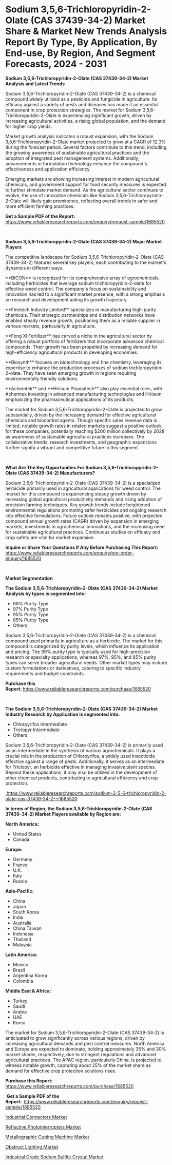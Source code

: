 <p><h1>Sodium 3,5,6-Trichloropyridin-2-Olate (CAS 37439-34-2) Market Share & Market New Trends Analysis Report By Type, By Application, By End-use, By Region, And Segment Forecasts, 2024 - 2031</h1></p><p><strong>Sodium 3,5,6-Trichloropyridin-2-Olate (CAS 37439-34-2) Market Analysis and Latest Trends</strong></p>
<p><p>Sodium 3,5,6-Trichloropyridin-2-Olate (CAS 37439-34-2) is a chemical compound widely utilized as a pesticide and fungicide in agriculture. Its efficacy against a variety of pests and diseases has made it an essential component in crop protection strategies. The market for Sodium 3,5,6-Trichloropyridin-2-Olate is experiencing significant growth, driven by increasing agricultural activities, a rising global population, and the demand for higher crop yields.</p><p>Market growth analysis indicates a robust expansion, with the Sodium 3,5,6-Trichloropyridin-2-Olate market projected to grow at a CAGR of 12.3% during the forecast period. Several factors contribute to this trend, including the growing awareness of sustainable agricultural practices and the adoption of integrated pest management systems. Additionally, advancements in formulation technology enhance the compound's effectiveness and application efficiency. </p><p>Emerging markets are showing increasing interest in modern agricultural chemicals, and government support for food security measures is expected to further stimulate market demand. As the agricultural sector continues to evolve, the use of innovative chemicals like Sodium 3,5,6-Trichloropyridin-2-Olate will likely gain prominence, reflecting overall trends in safer and more efficient farming practices.</p></p>
<p><strong>Get a Sample PDF of the Report:&nbsp;</strong> <a href="https://www.reliableresearchreports.com/enquiry/request-sample/1685520?utm_campaign=12&utm_medium=2&utm_source=Github&utm_content=ia&utm_term=13102024&utm_id=sodium-356-trichloropyridin-2-olate-cas-37439-34-2">https://www.reliableresearchreports.com/enquiry/request-sample/1685520</a></p>
<p>&nbsp;</p>
<p><strong>Sodium 3,5,6-Trichloropyridin-2-Olate (CAS 37439-34-2) Major Market Players</strong></p>
<p><p>The competitive landscape for Sodium 3,5,6-Trichloropyridin-2-Olate (CAS 37439-34-2) features several key players, each contributing to the market's dynamics in different ways.</p><p>**BICON** is recognized for its comprehensive array of agrochemicals, including herbicides that leverage sodium trichloropyridin-2-olate for effective weed control. The company's focus on sustainability and innovation has led to a significant market presence, with a strong emphasis on research and development aiding its growth trajectory.</p><p>**Finetech Industry Limited** specializes in manufacturing high-purity chemicals. Their strategic partnerships and distribution networks have enabled steady revenue growth, positioning them as a reliable supplier in various markets, particularly in agriculture.</p><p>**Feng Xi Fertilizer** has carved a niche in the agricultural sector by offering a robust portfolio of fertilizers that incorporate advanced chemical compounds. Their growth has been propelled by increasing demand for high-efficiency agricultural products in developing economies.</p><p>**Biosynth** focuses on biotechnology and fine chemistry, leveraging its expertise to enhance the production processes of sodium trichloropyridin-2-olate. They have seen emerging growth in regions requiring environmentally friendly solutions.</p><p>**Achemtek** and **Hirisum Phamatech** also play essential roles, with Achemtek investing in advanced manufacturing technologies and Hirisum emphasizing the pharmaceutical applications of its products.</p><p>The market for Sodium 3,5,6-Trichloropyridin-2-Olate is projected to grow substantially, driven by the increasing demand for effective agricultural chemicals and biocontrol agents. Though specific sales revenue data is limited, notable growth rates in related markets suggest a positive outlook for these companies, potentially reaching $200 million collectively by 2028 as awareness of sustainable agricultural practices increases. The collaborative trends, research investments, and geographic expansions further signify a vibrant and competitive future in this segment.</p></p>
<p>&nbsp;</p>
<p><strong>What Are The Key Opportunities For Sodium 3,5,6-Trichloropyridin-2-Olate (CAS 37439-34-2) Manufacturers?</strong></p>
<p><p>Sodium 3,5,6-Trichloropyridin-2-Olate (CAS 37439-34-2) is a specialized herbicide primarily used in agricultural applications for weed control. The market for this compound is experiencing steady growth driven by increasing global agricultural productivity demands and rising adoption of precision farming techniques. Key growth trends include heightened environmental regulations promoting safer herbicides and ongoing research into effective formulations. Future outlook remains positive, with projected compound annual growth rates (CAGR) driven by expansion in emerging markets, investments in agrochemical innovations, and the increasing need for sustainable agricultural practices. Continuous studies on efficacy and crop safety are vital for market expansion.</p></p>
<p><strong>Inquire or Share Your Questions If Any Before Purchasing This Report:</strong> <a href="https://www.reliableresearchreports.com/enquiry/pre-order-enquiry/1685520?utm_campaign=12&utm_medium=2&utm_source=Github&utm_content=ia&utm_term=13102024&utm_id=sodium-356-trichloropyridin-2-olate-cas-37439-34-2">https://www.reliableresearchreports.com/enquiry/pre-order-enquiry/1685520</a></p>
<p>&nbsp;</p>
<p><strong>Market Segmentation</strong></p>
<p><strong>The Sodium 3,5,6-Trichloropyridin-2-Olate (CAS 37439-34-2) Market Analysis by types is segmented into:</strong></p>
<p><ul><li>99% Purity Type</li><li>97% Purity Type</li><li>95% Purity Type</li><li>85% Purity Type</li><li>Others</li></ul></p>
<p><p>Sodium 3,5,6-Trichloropyridin-2-Olate (CAS 37439-34-2) is a chemical compound used primarily in agriculture as a herbicide. The market for this compound is categorized by purity levels, which influence its application and pricing. The 99% purity type is typically used for high-precision research or specialty applications, whereas 97%, 95%, and 85% purity types can serve broader agricultural needs. Other market types may include custom formulations or derivatives, catering to specific industry requirements and budget constraints.</p></p>
<p><strong>Purchase this Report:&nbsp;</strong><a href="https://www.reliableresearchreports.com/purchase/1685520?utm_campaign=12&utm_medium=2&utm_source=Github&utm_content=ia&utm_term=13102024&utm_id=sodium-356-trichloropyridin-2-olate-cas-37439-34-2">https://www.reliableresearchreports.com/purchase/1685520</a></p>
<p>&nbsp;</p>
<p><strong>The Sodium 3,5,6-Trichloropyridin-2-Olate (CAS 37439-34-2) Market Industry Research by Application is segmented into:</strong></p>
<p><ul><li>Chlorpyrifos Intermediate</li><li>Triclopyr Intermediate</li><li>Others</li></ul></p>
<p><p>Sodium 3,5,6-Trichloropyridin-2-Olate (CAS 37439-34-2) is primarily used as an intermediate in the synthesis of various agrochemicals. It plays a crucial role in the production of Chlorpyrifos, a widely used insecticide effective against a range of pests. Additionally, it serves as an intermediate for Triclopyr, an herbicide effective in managing invasive plant species. Beyond these applications, it may also be utilized in the development of other chemical products, contributing to agricultural efficiency and crop protection.</p></p>
<p><a href="https://www.reliableresearchreports.com/sodium-3-5-6-trichloropyridin-2-olate-cas-37439-34-2--r1685520?utm_campaign=12&utm_medium=2&utm_source=Github&utm_content=ia&utm_term=13102024&utm_id=sodium-356-trichloropyridin-2-olate-cas-37439-34-2">&nbsp;https://www.reliableresearchreports.com/sodium-3-5-6-trichloropyridin-2-olate-cas-37439-34-2--r1685520</a></p>
<p><strong>In terms of Region, the Sodium 3,5,6-Trichloropyridin-2-Olate (CAS 37439-34-2) Market Players available by Region are:</strong></p>
<p>
    <p> <strong> North America: </strong>
        <ul>
            <li>United States</li>
            <li>Canada</li>
        </ul>
        </p> 
    <p> <strong> Europe: </strong>
        <ul>
            <li>Germany</li>
            <li>France</li>
            <li>U.K.</li>
            <li>Italy</li>
            <li>Russia</li>
        </ul>
        </p> 
    <p> <strong> Asia-Pacific: </strong>
        <ul>
            <li>China</li>
            <li>Japan</li>
            <li>South Korea</li>
            <li>India</li>
            <li>Australia</li>
            <li>China Taiwan</li>
            <li>Indonesia</li>
            <li>Thailand</li>
            <li>Malaysia</li>
        </ul>
        </p> 
    <p> <strong> Latin America: </strong>
        <ul>
            <li>Mexico</li>
            <li>Brazil</li>
            <li>Argentina Korea</li>
            <li>Colombia</li>
        </ul>
        </p> 
    <p> <strong> Middle East & Africa: </strong>
        <ul>
            <li>Turkey</li>
            <li>Saudi</li>
            <li>Arabia</li>
            <li>UAE</li>
            <li>Korea</li>
        </ul>
    </p>
    </p>
<p><p>The market for Sodium 3,5,6-Trichloropyridin-2-Olate (CAS 37439-34-2) is anticipated to grow significantly across various regions, driven by increasing agricultural demands and pest control measures. North America and Europe are expected to dominate, holding approximately 35% and 30% market shares, respectively, due to stringent regulations and advanced agricultural practices. The APAC region, particularly China, is projected to witness notable growth, capturing about 25% of the market share as demand for effective crop protection solutions rises.</p></p>
<p><strong>Purchase this Report: </strong><a href="https://www.reliableresearchreports.com/purchase/1685520?utm_campaign=12&utm_medium=2&utm_source=Github&utm_content=ia&utm_term=13102024&utm_id=sodium-356-trichloropyridin-2-olate-cas-37439-34-2">https://www.reliableresearchreports.com/purchase/1685520</a></p>
<p>&nbsp;<strong>Get a Sample PDF of the Report:&nbsp;&nbsp;</strong><a href="https://www.reliableresearchreports.com/enquiry/request-sample/1685520?utm_campaign=12&utm_medium=2&utm_source=Github&utm_content=ia&utm_term=13102024&utm_id=sodium-356-trichloropyridin-2-olate-cas-37439-34-2">https://www.reliableresearchreports.com/enquiry/request-sample/1685520</a></p>
<p><strong></strong></p>
<p><p><a href="https://issuu.com/reportprime-2/docs/industrial-connectors-market-size-2_cc77f2eab343c8?utm_campaign=12&utm_medium=2&utm_source=Github&utm_content=ia&utm_term=13102024&utm_id=sodium-356-trichloropyridin-2-olate-cas-37439-34-2">Industrial Connectors Market</a></p><p><a href="https://www.linkedin.com/pulse/reflective-photointerrupters-market-outlook-complete-industry-2prrc?utm_campaign=12&utm_medium=2&utm_source=Github&utm_content=ia&utm_term=13102024&utm_id=sodium-356-trichloropyridin-2-olate-cas-37439-34-2">Reflective Photointerrupters Market</a></p><p><a href="https://issuu.com/reportprime-2/docs/metallographic-cutting-machine-mark_b7167169f1d1ce?utm_campaign=12&utm_medium=2&utm_source=Github&utm_content=ia&utm_term=13102024&utm_id=sodium-356-trichloropyridin-2-olate-cas-37439-34-2">Metallographic Cutting Machine Market</a></p><p><a href="https://www.linkedin.com/pulse/obstruct-lighting-market-global-trends-forecast-2024-2031-xofce?utm_campaign=12&utm_medium=2&utm_source=Github&utm_content=ia&utm_term=13102024&utm_id=sodium-356-trichloropyridin-2-olate-cas-37439-34-2">Obstruct Lighting Market</a></p><p><a href="https://github.com/AbbasMahmud554/Market-Research-Report-List-1/blob/main/industrial-grade-sodium-sulfite-crystal-market.md?utm_campaign=12&utm_medium=2&utm_source=Github&utm_content=ia&utm_term=13102024&utm_id=sodium-356-trichloropyridin-2-olate-cas-37439-34-2">Industrial Grade Sodium Sulfite Crystal Market</a></p></p>